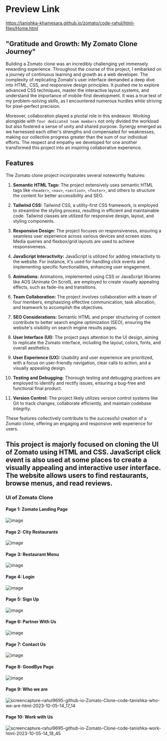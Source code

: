 # Preview Link

https://tanishka-khamesara.github.io/zomato/code-rahul/html-files/Home.html

## "Gratitude and Growth: My Zomato Clone Journey"

Building a Zomato clone was an incredibly challenging yet immensely rewarding experience. Throughout the course of this project, I embarked on a journey of continuous learning and growth as a web developer. The complexity of replicating Zomato's user interface demanded a deep dive into HTML, CSS, and responsive design principles. It pushed me to explore advanced CSS techniques, master the interactive layout systems, and understand the importance of mobile-first development. It was a true test of my problem-solving skills, as I encountered numerous hurdles while striving for pixel-perfect precision.

Moreover, collaboration played a pivotal role in this endeavor. Working alongside with `four dedicated team members` not only divided the workload but also fostered a sense of unity and shared purpose. Synergy emerged as we harnessed each other's strengths and compensated for weaknesses, making our collective progress greater than the sum of our individual efforts. The respect and empathy we developed for one another transformed this project into an inspiring collaborative experience.

## Features

The Zomato clone project incorporates several noteworthy features:

1. **Semantic HTML Tags:** The project extensively uses semantic HTML tags like `<header>`, `<nav>`, `<section>`, `<footer>`, and others to structure the content for better accessibility and SEO.

2. **Tailwind CSS:** Tailwind CSS, a utility-first CSS framework, is employed to streamline the styling process, resulting in efficient and maintainable code. Tailwind classes are utilized for responsive design, layout, and styling components.

3. **Responsive Design:** The project focuses on responsiveness, ensuring a seamless user experience across various devices and screen sizes. Media queries and flexbox/grid layouts are used to achieve responsiveness.

4. **JavaScript Interactivity:** JavaScript is utilized for adding interactivity to the website. For instance, it's used for handling click events and implementing specific functionalities, enhancing user engagement.

5. **Animations:** Animations, implemented using CSS or JavaScript libraries like AOS (Animate On Scroll), are employed to create visually appealing effects, such as fade-ins and transitions.

6. **Team Collaboration:** The project involves collaboration with a team of four members, emphasizing effective communication, task allocation, and teamwork to accomplish the objectives.

7. **SEO Considerations:** Semantic HTML and proper structuring of content contribute to better search engine optimization (SEO), ensuring the website's visibility on search engine results pages.

8. **User Interface (UI):** The project pays attention to the UI design, aiming to replicate the Zomato interface, including the layout, colors, fonts, and overall aesthetics.

9. **User Experience (UX):** Usability and user experience are prioritized, with a focus on user-friendly navigation, clear calls to action, and a visually appealing design.

10. **Testing and Debugging:** Thorough testing and debugging practices are employed to identify and rectify issues, ensuring a bug-free and functional final product.

11. **Version Control:** The project likely utilizes version control systems like Git to track changes, collaborate efficiently, and maintain codebase integrity.

These features collectively contribute to the successful creation of a Zomato clone, offering an engaging and responsive web experience for users.

## This project is majorly focused on cloning the UI of Zomato using HTML and CSS. JavaScript click event is also used at some places to create a visually appealing and interactive user interface. The website allows users to find restaurants, browse menus, and read reviews.

### UI of Zomato Clone

#### Page 1: Zomato Landing Page
![image](https://github.com/manasa8910/git-tutorial3/assets/67619299/a5e65751-5dc9-4b80-8946-81a3b08615dc)

#### Page 2:  City Restaurants 
![image](https://github.com/manasa8910/git-tutorial3/assets/67619299/4f66e125-9feb-4b03-b42d-b1a4cb8dc2b8)

#### Page 3: Restaurant Menu 
![image](https://github.com/manasa8910/git-tutorial3/assets/67619299/8fb6038e-c654-4090-b8c4-b0ecc859a604)

#### Page 4: Login 
![image](https://github.com/manasa8910/git-tutorial3/assets/67619299/10990890-499a-428f-8b06-a2931fef583a)

#### Page 5: Sign Up 
![image](https://github.com/manasa8910/git-tutorial3/assets/67619299/63fbf9ea-5e16-42b9-9ebd-e5de29718baa)

#### Page 6: Partner With Us
![image](https://github.com/manasa8910/git-tutorial3/assets/67619299/8c754a26-28e5-4140-bab2-5244cb4255f5)

#### Page 7: Contact Us
![image](https://github.com/manasa8910/git-tutorial3/assets/67619299/254ecc51-d63a-4727-916a-be908529d441)

#### Page 8: GoodBye Page
![image](https://github.com/manasa8910/git-tutorial3/assets/67619299/4a6fa357-d63a-4ec6-891b-2efc14b479e4)

#### Page 9: Who we are
![screencapture-rahul9695-github-io-Zomato-Clone-code-tanishka-who-we-are-html-2023-10-05-14_17_14](https://github.com/manasa8910/git-tutorial3/assets/67619299/c5c13cf7-ca09-43d1-9e48-9c474461e8a5)

#### Page 10: Work with Us
![screencapture-rahul9695-github-io-Zomato-Clone-code-tanishka-work-html-2023-10-05-14_18_45](https://github.com/manasa8910/git-tutorial3/assets/67619299/ad257eac-14c6-4fd1-adb1-8652d646b52d)


